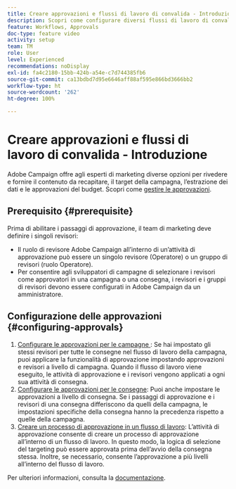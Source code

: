 ```yaml
---
title: Creare approvazioni e flussi di lavoro di convalida - Introduzione
description: Scopri come configurare diversi flussi di lavoro di convalida dell’approvazione.
feature: Workflows, Approvals
doc-type: feature video
activity: setup
team: TM
role: User
level: Experienced
recommendations: noDisplay
exl-id: fa4c2180-15bb-424b-a54e-c7d744385fb6
source-git-commit: ca13bdbd7d95e6646aff88af595e866bd3666bb2
workflow-type: ht
source-wordcount: '262'
ht-degree: 100%

---
```


# Creare approvazioni e flussi di lavoro di convalida - Introduzione

Adobe Campaign offre agli esperti di marketing diverse opzioni per rivedere e fornire il contenuto da recapitare, il target della campagna, l’estrazione dei dati e le approvazioni del budget. Scopri come [gestire le approvazioni](/help/process-management/create-approvals-and-validation-workflows/manage-approvals.md).

## Prerequisito {#prerequisite}

Prima di abilitare i passaggi di approvazione, il team di marketing deve definire i singoli revisori:

* Il ruolo di revisore Adobe Campaign all’interno di un’attività di approvazione può essere un singolo revisore (Operatore) o un gruppo di revisori (ruolo Operatore).
* Per consentire agli sviluppatori di campagne di selezionare i revisori come approvatori in una campagna o una consegna, i revisori e i gruppi di revisori devono essere configurati in Adobe Campaign da un amministratore.

## Configurazione delle approvazioni {#configuring-approvals}

1. [Configurare le approvazioni per le campagne ](/help/process-management/create-approvals-and-validation-workflows/configure-approvals-for-campaigns.md):
Se hai impostato gli stessi revisori per tutte le consegne nel flusso di lavoro della campagna, puoi applicare la funzionalità di approvazione impostando approvazioni e revisori a livello di campagna. Quando il flusso di lavoro viene eseguito, le attività di approvazione e i revisori vengono applicati a ogni sua attività di consegna.
2. [Configurare le approvazioni per le consegne](/help/process-management/create-approvals-and-validation-workflows/configure-approvals-for-deliveries.md): 
Puoi anche impostare le approvazioni a livello di consegna. Se i passaggi di approvazione e i revisori di una consegna differiscono da quelli della campagna, le impostazioni specifiche della consegna hanno la precedenza rispetto a quelle della campagna.
3. [Creare un processo di approvazione in un flusso di lavoro](/help/process-management/create-approvals-and-validation-workflows/create-approval-process-in-a-workflow.md): 
L’attività di approvazione consente di creare un processo di approvazione all’interno di un flusso di lavoro. In questo modo, la logica di selezione del targeting può essere approvata prima dell’avvio della consegna stessa. Inoltre, se necessario, consente l’approvazione a più livelli all’interno del flusso di lavoro.

Per ulteriori informazioni, consulta la [documentazione](https://experienceleague.adobe.com/docs/campaign-classic/using/automating-with-workflows/flow-control-activities/approval.html?lang=it).
